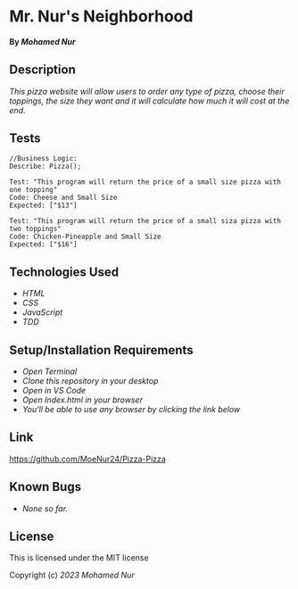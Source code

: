 # Mr. Nur's Neighborhood

#### By _**Mohamed Nur**_

## Description

_This pizza website will allow users to order any type of pizza, choose their toppings, the size they want and it will calculate how much it will cost at the end._

## Tests

```
//Business Logic:
Describe: Pizza();

Test: "This program will return the price of a small size pizza with one topping"
Code: Cheese and Small Size
Expected: ["$13"]

Test: "This program will return the price of a small siza pizza with two toppings"
Code: Chicken-Pineapple and Small Size
Expected: ["$16"]
```

## Technologies Used
* _HTML_
* _CSS_
* _JavaScript_
* _TDD_

## Setup/Installation Requirements
* _Open Terminal_
* _Clone this repository in your desktop_
* _Open in VS Code_
* _Open Index.html in your browser_
* _You'll be able to use any browser by clicking the link below_

## Link

https://github.com/MoeNur24/Pizza-Pizza

## Known Bugs

* _None so far._

## License

This is licensed under the MIT license 

Copyright (c) _2023_ _Mohamed Nur_